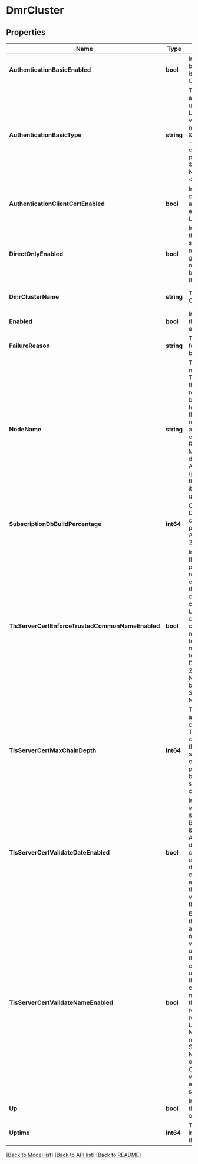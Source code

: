 # DmrCluster

## Properties
Name | Type | Description | Notes
------------ | ------------- | ------------- | -------------
**AuthenticationBasicEnabled** | **bool** | Indicates whether basic authentication is enabled for Cluster Links. | [optional] [default to null]
**AuthenticationBasicType** | **string** | The type of basic authentication to use for Cluster Links. The allowed values and their meaning are:  &lt;pre&gt; \&quot;internal\&quot; - Use locally configured password. \&quot;none\&quot; - No authentication. &lt;/pre&gt;  | [optional] [default to null]
**AuthenticationClientCertEnabled** | **bool** | Indicates whether client certificate authentication is enabled for Cluster Links. | [optional] [default to null]
**DirectOnlyEnabled** | **bool** | Indicates whether this cluster only supports direct messaging. If true, guaranteed messages will not be transmitted through the cluster. | [optional] [default to null]
**DmrClusterName** | **string** | The name of the Cluster. | [optional] [default to null]
**Enabled** | **bool** | Indicates whether the Cluster is enabled. | [optional] [default to null]
**FailureReason** | **string** | The failure reason for the Cluster being down. | [optional] [default to null]
**NodeName** | **string** | The name of this node in the Cluster. This is the name that this broker (or redundant group of brokers) is know by to other nodes in the Cluster. The name is chosen automatically to be either this broker&#x27;s Router Name or Mate Router Name, depending on which Active Standby Role (primary or backup) this broker plays in its redundancy group. | [optional] [default to null]
**SubscriptionDbBuildPercentage** | **int64** | Cluster Subscription Database build completion percentage. Available since 2.20. | [optional] [default to null]
**TlsServerCertEnforceTrustedCommonNameEnabled** | **bool** | Indicates whether the common name provided by the remote broker is enforced against the list of trusted common names configured for the Link. If enabled, the certificate&#x27;s common name must match one of the trusted common names for the Link to be accepted. Deprecated since 2.18. Common Name validation has been replaced by Server Certificate Name validation. | [optional] [default to null]
**TlsServerCertMaxChainDepth** | **int64** | The maximum allowed depth of a certificate chain. The depth of a chain is defined as the number of signing CA certificates that are present in the chain back to a trusted self-signed root CA certificate. | [optional] [default to null]
**TlsServerCertValidateDateEnabled** | **bool** | Indicates whether validation of the \&quot;Not Before\&quot; and \&quot;Not After\&quot; validity dates in the certificate is enabled. When disabled, the certificate is accepted even if the certificate is not valid based on these dates. | [optional] [default to null]
**TlsServerCertValidateNameEnabled** | **bool** | Enable or disable the standard TLS authentication mechanism of verifying the name used to connect to the bridge. If enabled, the name used to connect to the bridge is checked against the names specified in the certificate returned by the remote router. Legacy Common Name validation is not performed if Server Certificate Name Validation is enabled, even if Common Name validation is also enabled. Available since 2.18. | [optional] [default to null]
**Up** | **bool** | Indicates whether the Cluster is operationally up. | [optional] [default to null]
**Uptime** | **int64** | The amount of time in seconds since the Cluster was up. | [optional] [default to null]

[[Back to Model list]](../README.md#documentation-for-models) [[Back to API list]](../README.md#documentation-for-api-endpoints) [[Back to README]](../README.md)

